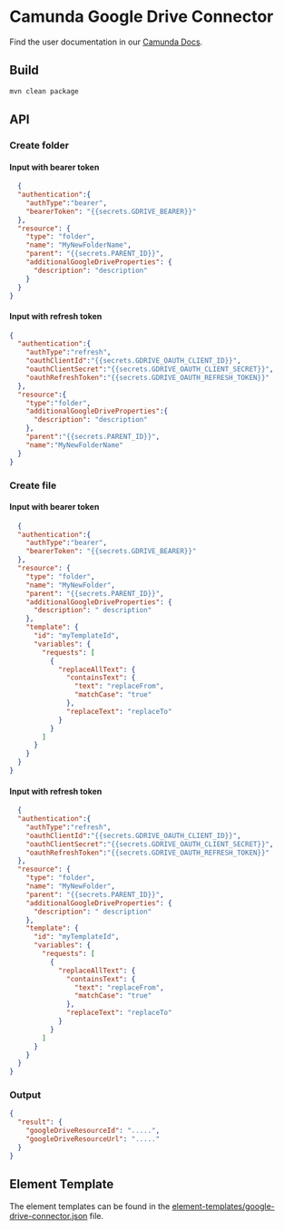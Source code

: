 # Camunda Google Drive Connector

Find the user documentation in our [Camunda Docs](https://docs.camunda.io/docs/components/integration-framework/connectors/out-of-the-box-connectors/googledrive/).

## Build

```bash
mvn clean package
```

## API

### Create folder

#### Input with bearer token

```json
  {
  "authentication":{
    "authType":"bearer",
    "bearerToken": "{{secrets.GDRIVE_BEARER}}"
  },
  "resource": {
    "type": "folder",
    "name": "MyNewFolderName",
    "parent": "{{secrets.PARENT_ID}}",
    "additionalGoogleDriveProperties": {
      "description": "description"
    }
  }
}
```

#### Input with refresh token

```json
{
  "authentication":{
    "authType":"refresh",
    "oauthClientId":"{{secrets.GDRIVE_OAUTH_CLIENT_ID}}",
    "oauthClientSecret":"{{secrets.GDRIVE_OAUTH_CLIENT_SECRET}}",
    "oauthRefreshToken":"{{secrets.GDRIVE_OAUTH_REFRESH_TOKEN}}"
  },
  "resource":{
    "type":"folder",
    "additionalGoogleDriveProperties":{
      "description": "description"
    },
    "parent":"{{secrets.PARENT_ID}}",
    "name":"MyNewFolderName"
  }
}
```

### Create file

#### Input with bearer token

```json
  {
  "authentication":{
    "authType":"bearer",
    "bearerToken": "{{secrets.GDRIVE_BEARER}}"
  },
  "resource": {
    "type": "folder",
    "name": "MyNewFolder",
    "parent": "{{secrets.PARENT_ID}}",
    "additionalGoogleDriveProperties": {
      "description": " description"
    },
    "template": {
      "id": "myTemplateId",
      "variables": {
        "requests": [
          {
            "replaceAllText": {
              "containsText": {
                "text": "replaceFrom",
                "matchCase": "true"
              },
              "replaceText": "replaceTo"
            }
          }
        ]
      }
    }
  }
}
```

#### Input with refresh token

```json
  {
  "authentication":{
    "authType":"refresh",
    "oauthClientId":"{{secrets.GDRIVE_OAUTH_CLIENT_ID}}",
    "oauthClientSecret":"{{secrets.GDRIVE_OAUTH_CLIENT_SECRET}}",
    "oauthRefreshToken":"{{secrets.GDRIVE_OAUTH_REFRESH_TOKEN}}"
  },
  "resource": {
    "type": "folder",
    "name": "MyNewFolder",
    "parent": "{{secrets.PARENT_ID}}",
    "additionalGoogleDriveProperties": {
      "description": " description"
    },
    "template": {
      "id": "myTemplateId",
      "variables": {
        "requests": [
          {
            "replaceAllText": {
              "containsText": {
                "text": "replaceFrom",
                "matchCase": "true"
              },
              "replaceText": "replaceTo"
            }
          }
        ]
      }
    }
  }
}
```

### Output

```json
{
  "result": {
    "googleDriveResourceId": ".....",
    "googleDriveResourceUrl": "....."
  }
}
```

## Element Template

The element templates can be found in
the [element-templates/google-drive-connector.json](element-templates/google-drive-connector.json) file.
